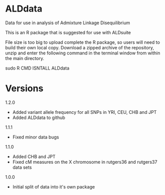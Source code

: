 ALDdata
=======

Data for use in analysis of Admixture Linkage Disequilibrium

This is an R package that is suggested for use with ALDsuite

File size is too big to upload complete the R package, so 
users will need to build their own local copy. Download a zipped 
archive of the repository, unzip and enter the following 
command in the terminal window from within the main directory.

sudo R CMD ISNTALL ALDdata


Versions
========

1.2.0
  - Added variant allele frequency for all SNPs in YRI, CEU, CHB and JPT
  - Added ALDdata to github

1.1.1
  - Fixed minor data bugs

1.1.0
  - Added CHB and JPT
  - Fixed cM measures on the X chromosome in rutgers36 and rutgers37 data sets

1.0.0
  - Initial split of data into it's own package